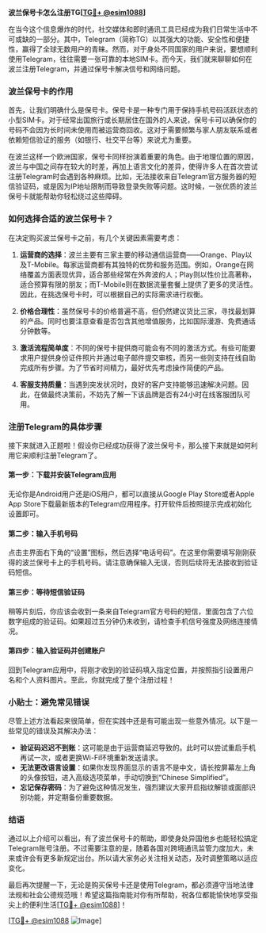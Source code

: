 **波兰保号卡怎么注册TG[[TG💪+ @esim1088](https://t.me/s/esim1088)]**

在当今这个信息爆炸的时代，社交媒体和即时通讯工具已经成为我们日常生活中不可或缺的一部分。其中，Telegram（简称TG）以其强大的功能、安全性和便捷性，赢得了全球无数用户的青睐。然而，对于身处不同国家的用户来说，要想顺利使用Telegram，往往需要一张可靠的本地SIM卡。而今天，我们就来聊聊如何在波兰注册Telegram，并通过保号卡解决信号和网络问题。

### 波兰保号卡的作用

首先，让我们明确什么是保号卡。保号卡是一种专门用于保持手机号码活跃状态的小型SIM卡。对于经常出国旅行或长期居住在国外的人来说，保号卡可以确保你的号码不会因为长时间未使用而被运营商回收。这对于需要频繁与家人朋友联系或者依赖短信验证的服务（如银行、社交平台等）来说尤为重要。

在波兰这样一个欧洲国家，保号卡同样扮演着重要的角色。由于地理位置的原因，波兰与中国之间存在较大的时差，再加上语言文化的差异，使得许多人在首次尝试注册Telegram时会遇到各种麻烦。比如，无法接收来自Telegram官方服务器的短信验证码，或是因为IP地址限制而导致登录失败等问题。这时候，一张优质的波兰保号卡就能帮助你轻松绕过这些障碍。

### 如何选择合适的波兰保号卡？

在决定购买波兰保号卡之前，有几个关键因素需要考虑：

1. **运营商的选择**：波兰主要有三家主要的移动通信运营商——Orange、Play以及T-Mobile。每家运营商都有其独特的优势和服务范围。例如，Orange在网络覆盖方面表现优异，适合那些经常在外奔波的人；Play则以性价比高著称，适合预算有限的朋友；而T-Mobile则在数据流量套餐上提供了更多的灵活性。因此，在挑选保号卡时，可以根据自己的实际需求进行权衡。

2. **价格合理性**：虽然保号卡的价格普遍不高，但仍然建议货比三家，寻找最划算的产品。同时也要注意查看是否包含其他增值服务，比如国际漫游、免费通话分钟数等。

3. **激活流程简单度**：不同的保号卡提供商可能会有不同的激活方式。有些可能要求用户提供身份证件照片并通过电子邮件提交审核，而另一些则支持在线自助完成所有步骤。为了节省时间精力，最好优先考虑操作简便的产品。

4. **客服支持质量**：当遇到突发状况时，良好的客户支持能够迅速解决问题。因此，在做最终决策前，不妨先了解一下该品牌是否有24小时在线客服团队可用。

### 注册Telegram的具体步骤

接下来就进入正题啦！假设你已经成功获得了波兰保号卡，那么接下来就是如何利用它来顺利注册Telegram了。

#### 第一步：下载并安装Telegram应用
无论你是Android用户还是iOS用户，都可以直接从Google Play Store或者Apple App Store下载最新版本的Telegram应用程序。打开软件后按照提示完成初始化设置即可。

#### 第二步：输入手机号码
点击主界面右下角的“设置”图标，然后选择“电话号码”。在这里你需要填写刚刚获得的波兰保号卡上的手机号码。请注意确保输入无误，否则后续将无法接收到验证码短信。

#### 第三步：等待短信验证码
稍等片刻后，你应该会收到一条来自Telegram官方号码的短信，里面包含了六位数字组成的验证码。如果超过五分钟仍未收到，请检查手机信号强度及网络连接情况。

#### 第四步：输入验证码并创建账户
回到Telegram应用中，将刚才收到的验证码填入指定位置，并按照指引设置用户名和个人资料图片。至此，你就完成了整个注册过程！

### 小贴士：避免常见错误

尽管上述方法看起来很简单，但在实践中还是有可能出现一些意外情况。以下是一些常见的错误及其解决办法：

- **验证码迟迟不到账**：这可能是由于运营商延迟导致的。此时可以尝试重启手机再试一次，或者更换Wi-Fi环境重新发送请求。
- **无法更改语言设置**：如果你发现界面显示的语言不是中文，请长按屏幕左上角的头像按钮，进入高级选项菜单，手动切换到“Chinese Simplified”。
- **忘记保存密码**：为了避免这种情况发生，强烈建议大家开启指纹解锁或面部识别功能，并定期备份重要数据。

### 结语

通过以上介绍可以看出，有了波兰保号卡的帮助，即使身处异国他乡也能轻松搞定Telegram账号注册。不过需要注意的是，随着各国对跨境通讯监管力度加大，未来或许会有更多新规定出台。所以请大家务必关注相关动态，及时调整策略以适应变化。

最后再次提醒一下，无论是购买保号卡还是使用Telegram，都必须遵守当地法律法规和社会公德规范哦！希望这篇指南能对你有所帮助，祝各位都能愉快地享受指尖上的便利生活[[TG💪+ @esim1088](https://t.me/s/esim1088)]！

[[TG💪+ @esim1088](https://t.me/s/esim1088) ![Image](https://i.postimg.cc/4NQfJmqS/Snipaste-2025-05-13-00-14-12.png)]